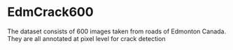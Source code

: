 # EdmCrack600
The dataset consists of 600 images taken from roads of Edmonton Canada. They are all annotated at pixel level for crack detection

